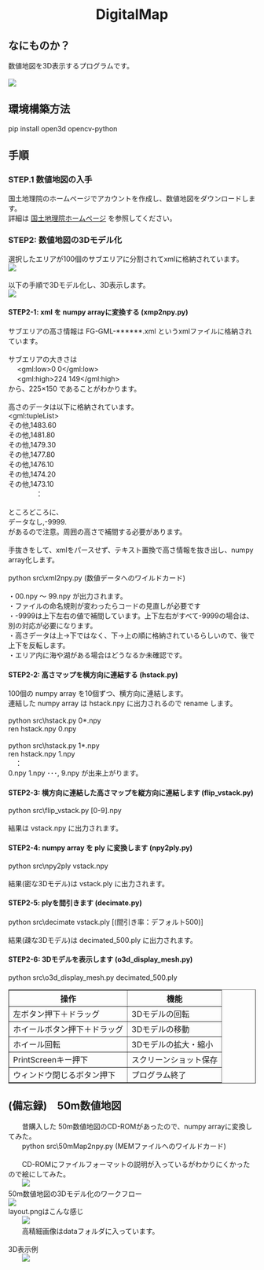 <html lang="ja">
    <head>
        <meta charset="utf-8" />
    </head>
    <body>
        <h1><center>DigitalMap</center></h1>
        <h2>なにものか？</h2>
        <p>
            数値地図を3D表示するプログラムです。<br>
            <br>
            <img src="images/display_3d_map.gif"><br>
        </p>
        <h2>環境構築方法</h2>
        <p>
            pip install open3d opencv-python
        </p>
        <h2>手順</h2>
        <h3>STEP.1 数値地図の入手</h3>
        <p>
            国土地理院のホームページでアカウントを作成し、数値地図をダウンロードします。<br>
            詳細は <a href="https://www.gsi.go.jp/tizu-kutyu.html">国土地理院ホームページ</a> を参照してください。<br>
        </p>
        <h3>STEP2: 数値地図の3Dモデル化</h3>
        <p>
            選択したエリアが100個のサブエリアに分割されてxmlに格納されています。<br>
            <img src="images/fig1.png"><br>
            <br>
            以下の手順で3Dモデル化し、3D表示します。<br>
            <img src="images/fig2.png"><br>
        </p>
        <h4>STEP2-1: xml を numpy arrayに変換する (xmp2npy.py)</h4>
        <p>
            サブエリアの高さ情報は FG-GML-******.xml というxmlファイルに格納されています。<br>
            <br>
            サブエリアの大きさは<br>
　          &lt;gml:low&gt;0 0&lt;/gml:low&gt;<br>
　          &lt;gml:high&gt;224 149&lt;/gml:high&gt;<br>
            から、225×150 であることがわかります。<br>
            <br>
            高さのデータは以下に格納されています。<br>
            &lt;gml:tupleList&gt;<br>
            その他,1483.60<br>
            その他,1481.80<br>
            その他,1479.30<br>
            その他,1477.80<br>
            その他,1476.10<br>
            その他,1474.20<br>
            その他,1473.10<br>
            　　　　：<br>
            <br>
            ところどころに、<br>
            データなし,-9999.<br>
            があるので注意。周囲の高さで補間する必要があります。<br>
            <br>
            手抜きをして、xmlをパースせず、テキスト置換で高さ情報を抜き出し、numpy array化します。<br>
            <br>
            python src\xml2npy.py (数値データへのワイルドカード)<br>
            <br>
            ・00.npy ～ 99.npy が出力されます。<br>
            ・ファイルの命名規則が変わったらコードの見直しが必要です<br>
            ・-9999は上下左右の値で補間しています。上下左右がすべて-9999の場合は、別の対応が必要になります。<br>
            ・高さデータは上→下ではなく、下→上の順に格納されているらしいので、後で上下を反転します。<br>
            ・エリア内に海や湖がある場合はどうなるか未確認です。<br>
        </p>
        <h4>STEP2-2: 高さマップを横方向に連結する (hstack.py)</h4>
        <p>
            100個の numpy array を10個ずつ、横方向に連結します。<br>
            連結した numpy array は hstack.npy に出力されるので rename します。<br>
            <br>
            python src\hstack.py 0*.npy<br>
            ren hstack.npy 0.npy<br>
            <br>
            python src\hstack.py 1*.npy<br>
            ren hstack.npy 1.npy<br>
            　：
            <br>
            0.npy 1.npy ･･･, 9.npy が出来上がります。
        </p>
        <h4>STEP2-3: 横方向に連結した高さマップを縦方向に連結します (flip_vstack.py)</h4>
        <p>
            python src\flip_vstack.py [0-9].npy<br>
            <br>
            結果は vstack.npy に出力されます。
        </p>
        <h4>STEP2-4: numpy array を ply に変換します (npy2ply.py)</h4>
        <p>
            python src\npy2ply vstack.npy<br>
            <br>
            結果(密な3Dモデル)は vstack.ply に出力されます。
        </p>
        <h4>STEP2-5: plyを間引きます (decimate.py)</h4>
        <p>
            python src\decimate vstack.ply [(間引き率：デフォルト500)]<br>
            <br>
            結果(疎な3Dモデル)は decimated_500.ply に出力されます。<br>
        </p>
        <h4>STEP2-6: 3Dモデルを表示します (o3d_display_mesh.py)</h4>
        <p>
            python src\o3d_display_mesh.py decimated_500.ply<br>
            <table border="1">
                <tr><th>操作</th><th>機能</th></tr>
                <tr><td>左ボタン押下＋ドラッグ</td><td>3Dモデルの回転</td></tr>
                <tr><td>ホイールボタン押下＋ドラッグ</td><td>3Dモデルの移動</td></tr>
                <tr><td>ホイール回転</td><td>3Dモデルの拡大・縮小</td></tr>
                <tr><td>PrintScreenキー押下</td><td>スクリーンショット保存</td></tr>
                <tr><td>ウィンドウ閉じるボタン押下　</td><td>プログラム終了</td></tr>
            </table>
        </p>
        <h2>(備忘録)　50m数値地図</h2>
        <p>
        　　昔購入した 50m数値地図のCD-ROMがあったので、numpy arrayに変換してみた。<br>
        　　python src\50mMap2npy.py (MEMファイルへのワイルドカード)<br>
            <br>
        　　CD-ROMにファイルフォーマットの説明が入っているがわかりにくかったので絵にしてみた。<br>
        　　<img src="images/50m_map_format.svg"></a><br>
            50m数値地図の3Dモデル化のワークフロー<br>
            <img src="images/50mMap_workflow.svg"><br>
            layout.pngはこんな感じ<br>
        　　<img src="images/layout.png"><br>
        　　高精細画像はdataフォルダに入っています。<br><br>
        3D表示例<br>
        　　<img src="images/ScreenCapture.png">
        </p>
    </body>
</html>
